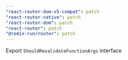 ```yaml
---
"react-router-dom-v5-compat": patch
"react-router-native": patch
"react-router-dom": patch
"react-router": patch
"@remix-run/router": patch
---
```


Export `ShouldRevalidateFunctionArgs` interface
